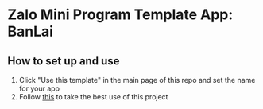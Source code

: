 # Zalo Mini Program Template App: BanLai
## How to set up and use

1. Click "Use this template" in the main page of this repo and set the name for your app
2. Follow [this](https://scintillating-haupia-01fe5d.netlify.app/) to take the best use of this project